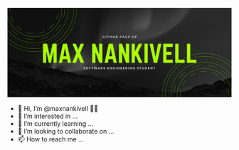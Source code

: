 ![Header](https://github.com/maxnankivell/maxnankivell/blob/main/Max%20Nankivell.png?raw=true "Header")

- 👋 Hi, I’m @maxnankivell :man_technologist:
- 👀 I’m interested in ...
- 🌱 I’m currently learning ...
- 💞️ I’m looking to collaborate on ...
- 📫 How to reach me ...

<!---
maxnankivell/maxnankivell is a ✨ special ✨ repository because its `README.md` (this file) appears on your GitHub profile.
You can click the Preview link to take a look at your changes.
--->
